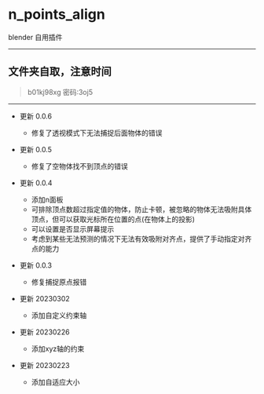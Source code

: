 # n_points_align
blender 自用插件

---
## 文件夹自取，注意时间
> b01kj98xg
> 密码:3oj5
---

* 更新 0.0.6
  - 修复了透视模式下无法捕捉后面物体的错误

* 更新 0.0.5
  - 修复了空物体找不到顶点的错误

* 更新 0.0.4
  - 添加n面板
  - 可排除顶点数超过指定值的物体，防止卡顿，被忽略的物体无法吸附具体顶点，但可以获取光标所在位置的点(在物体上的投影)
  - 可以设置是否显示屏幕提示
  - 考虑到某些无法预测的情况下无法有效吸附对齐点，提供了手动指定对齐点的能力

* 更新 0.0.3

  - 修复捕捉原点报错

* 更新 20230302

  - 添加自定义约束轴

* 更新 20230226

  - 添加xyz轴的约束

* 更新 20230223

  - 添加自适应大小




